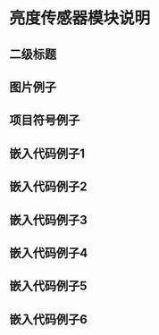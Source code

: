 # 亮度传感器模块说明   

## 二级标题

## 图片例子   

## 项目符号例子   

## 嵌入代码例子1

## 嵌入代码例子2

## 嵌入代码例子3

## 嵌入代码例子4

## 嵌入代码例子5

## 嵌入代码例子6

